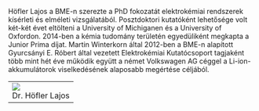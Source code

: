 ﻿---
layout: page_kutej_profilok
tud_idopont: 0
kutej_programfelelos_eloado: Dr. Höfler Lajos
kutej_programfelelos: 
kutej_eloado:
---
 Höfler Lajos a BME-n szerezte a PhD fokozatát elektrokémiai rendszerek kísérleti és elméleti vizsgálatából. Posztdoktori kutatóként lehetősége volt két-két évet eltölteni a University of Michiganen és a University of Oxfordon. 2014-ben a kémia tudomány területén egyedüliként megkapta a Junior Prima díjat. Martin Winterkorn által 2012-ben a BME-n alapított Gyurcsányi E. Róbert által vezetett Elektrokémiai Kutatócsoport tagjaként több mint hét éve működik együtt a német Volkswagen AG céggel a Li-ion-akkumulátorok viselkedésének alaposabb megértése céljából. 




 <table class="picture">
<tr>
<td>

<div class="gallery">
    <img src="images/hofler_lajos.jpg" max-width="250" max-height="200">
  <div class="desc">Dr. Höfler Lajos</div>
</div>

</td>
</tr>
</table>
